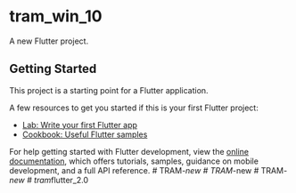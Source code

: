 # tram_win_10

A new Flutter project.

## Getting Started

This project is a starting point for a Flutter application.

A few resources to get you started if this is your first Flutter project:

- [Lab: Write your first Flutter app](https://docs.flutter.dev/get-started/codelab)
- [Cookbook: Useful Flutter samples](https://docs.flutter.dev/cookbook)

For help getting started with Flutter development, view the
[online documentation](https://docs.flutter.dev/), which offers tutorials,
samples, guidance on mobile development, and a full API reference.
#   T R A M _ - n e w  
 #   T R A M _ - n e w  
 #   T R A M _ - n e w  
 #   t r a m _ f l u t t e r _ 2 . 0  
 